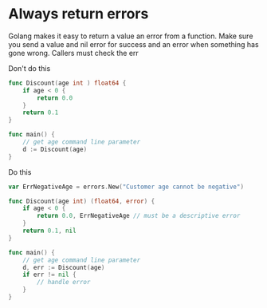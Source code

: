 # Always return errors

Golang makes it easy to return a value an error from a function. Make sure you send a value and nil error for success
and an error when something has gone wrong. Callers must check the err

Don't do this

```go
func Discount(age int ) float64 {
    if age < 0 {
        return 0.0
    }
    return 0.1
}

func main() {
	// get age command line parameter
    d := Discount(age)
}
```

Do this

```go
var ErrNegativeAge = errors.New("Customer age cannot be negative")

func Discount(age int) (float64, error) {
    if age < 0 {
        return 0.0, ErrNegativeAge // must be a descriptive error
    }
    return 0.1, nil
}

func main() {
	// get age command line parameter
    d, err := Discount(age)
    if err != nil {
        // handle error
    }
}
```
